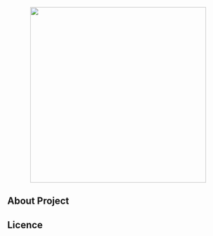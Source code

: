 <p align="center"><a href="https://digitar.info" target="_blank"><img src="/var/www/html/SiteDefault/public/backend/logo_digitar.png" width="400"></a></p>


## About Project

##  Licence

